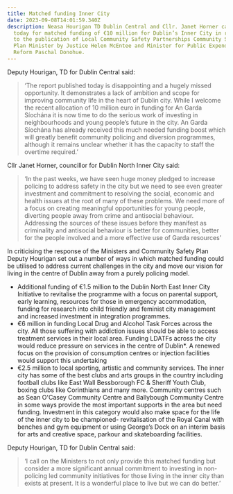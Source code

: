 ```yaml
---
title: Matched funding Inner City
date: 2023-09-08T14:01:59.340Z
description: Neasa Hourigan TD Dublin Central and Cllr. Janet Horner called
  today for matched funding of €10 million for Dublin’s Inner City in response
  to the publication of Local Community Safety Partnerships Community Safety
  Plan Minister by Justice Helen McEntee and Minister for Public Expenditure and
  Reform Paschal Donohue.
---
```

Deputy Hourigan, TD for Dublin Central said:

> ‘The report published today is disappointing and a hugely missed opportunity. It demonstrates a lack of ambition and scope for improving community life in the heart of Dublin city. While I welcome the recent allocation of 10 million euro in funding for An Garda Síochána it is now time to do the serious work of investing in neighbourhoods and young people’s future in the city. An Garda Síochána has already received this much needed funding boost which will greatly benefit community policing and diversion programmes, although it remains unclear whether it has the capacity to staff the overtime required.’

Cllr Janet Horner, councillor for Dublin North Inner City said: 

> ‘In the past weeks, we have seen huge money pledged to increase policing to address safety in the city but we need to see even greater investment and commitment to resolving the social, economic and health issues at the root of many of these problems. We need more of a focus on creating meaningful opportunities for young people, diverting people away from crime and antisocial behaviour. Addressing the sources of these issues before they manifest as criminality and antisocial behaviour is better for communities, better for the people involved and a more effective use of Garda resources’

In criticising the response of the Ministers and Community Safety Plan Deputy Hourigan set out a number of ways in which matched funding could be utilised to address current challenges in the city and move our vision for living in the centre of Dublin away from a purely policing model.

* Additional funding of €1.5 million to the Dublin North East Inner City Initiative to revitalise the programme with a focus on parental support, early learning, resources for those in emergency accommodation, funding for research into child friendly and feminist city management and increased investment in integration programmes.
* €6 million in funding Local Drug and Alcohol Task Forces across the city. All those suffering with addiction issues should be able to access treatment services in their local area. Funding LDATFs across the city would reduce pressure on services in the centre of Dublin*. A renewed focus on the provision of consumption centres or injection facilities would support this undertaking
* €2.5 million to local sporting, artistic and community services. The inner city has some of the best clubs and arts groups in the country including football clubs like East Wall Bessborough FC & Sheriff Youth Club, boxing clubs like Corinthians and many more. Community centres such as Sean O'Casey Community Centre and Ballybough Community Centre in some ways provide the most important supports in the area but need funding. Investment in this category would also make space for the life of the inner city to be championed- revitalisation of the Royal Canal with benches and gym equipment or using George’s Dock on an interim basis for arts and creative space, parkour and skateboarding facilities.

Deputy Hourigan, TD for Dublin Central said: 
> ‘I call on the Ministers to not only provide this matched funding but consider a more significant annual commitment to investing in non-policing led community initiatives for those living in the inner city than exists at present. It is a wonderful place to live but we can do better.’
